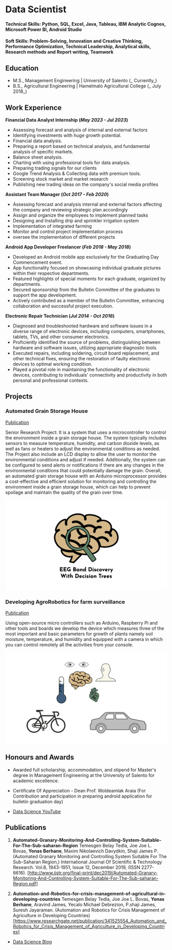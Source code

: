 # Data Scientist

#### Technical Skills: Python, SQL, Excel, Java, Tableau, IBM Analytic Cognos, Microsoft Power BI, Android Studio
#### Soft Skills: Problem-Solving, Innovation and Creative Thinking, Performance Optimization, Technical Leadership, Analytical skills, Research methods and Report writing, Teamwork

## Education							       		
- M.S., Management Engineering	 | University of Salento (_  Currently_)	 			        		
- B.S., Agricultural Engineering | Hamelmalo Agricultural College (_  July 2018_)

## Work Experience

**Financial Data Analyst Internship (_May 2023 - Jul 2023_)**
- Assessing forecast and analysis of internal and external factors
- Identifying investments with huge growth potential.
- Financial data analysis.
- Preparing a report based on technical analysis, and fundamental analysis of specific markets.
- Balance sheet analysis.
- Charting with using professional tools for data analysis.
- Preparing trading signals for our clients
- Google Trend Analysis & Collecting data with premium tools.
- Screening stock market and market research
- Publishing new trading ideas on the company's social media profiles

**Assistant Team Manager (_Oct 2017 - Feb 2020_)**
- Assessing forecast and analysis internal and external factors affecting the company 
  and reviewing strategic plan accordingly
- Assign and organize the employees to implement planned tasks
- Designing and Installing drip and sprinkler irrigation system
- Implementation of integrated farming
- Monitor and control project implementation process
- oversee the implementation of different projects

**Android App Developer Freelancer (_Feb 2018 - May 2018_)**
- Developed an Android mobile app exclusively for the Graduating Day Commencement event.
- App functionality focused on showcasing individual graduate pictures within their 
  respective departments.
- Featured highlights of special moments for each graduate, organized by departments.
- Secured sponsorship from the Bulletin Committee of the graduates to support the app 
  development.
- Actively contributed as a member of the Bulletin Committee, enhancing collaboration 
  and successful project execution.

**Electronic Repair Technician (_Jul 2014 - Oct 2016_)**
- Diagnosed and troubleshooted hardware and software issues in a diverse range of 
  electronic devices, including computers, smartphones, tablets, TVs, and other consumer 
  electronics.
- Proficiently identified the source of problems, distinguishing between hardware and 
  software issues, utilizing appropriate diagnostic tools.
- Executed repairs, including soldering, circuit board replacement, and other technical 
  fixes, ensuring the restoration of faulty electronic devices to optimal working 
  condition.
- Played a pivotal role in maintaining the functionality of electronic devices, 
  contributing to individuals' connectivity and productivity in both personal and 
  professional contexts.
  
## Projects
### Automated Grain Storage House
[Publication](https://www.mdpi.com/1424-8220/22/8/3048)

Senior Research Project: It is a system that uses a microcontroller to control the environment inside a grain storage house. The system typically includes sensors to measure temperature, humidity, and carbon dioxide levels, as well as fans or heaters to adjust the environmental conditions as needed. The Project also include an LCD display to allow the user to monitor the environmental conditions and adjust if needed. Additionally, the system can be configured to send alerts or notifications if there are any changes in the environmental conditions that could potentially damage the grain.
Overall, an automated grain storage house with an Arduino microprocessor provides a cost-effective and efficient solution for monitoring and controlling the environment inside a grain storage house, which can help to prevent spoilage and maintain the quality of the grain over time. 


![EEG Band Discovery](/assets/img/eeg_band_discovery.jpeg)

### Developing AgroRobotics for farm surveillance
[Publication](https://www.mdpi.com/1424-8220/22/11/4240)

Using open-source micro controllers such as Arduino, Raspberry Pi and other tools and boards we develop the device which measures three of the most important and basic parameters for growth of plants namely soil moisture, temperature, and humidity and equipped with a camera in which you can control remotely all the activities from your console.          

![Bike Study](/assets/img/bike_study.jpeg)

## Honours and Awards 
- Awarded full scholarship, accommodation, and stipend for Master's degree in Management 
  Engineering at the University of Salento for academic excellence.
- Certificate Of Appreciation - Dean Prof. Woldeamlak Araia (For Contribution and 
  participation in preparing android application for bulletin graduation day)


- [Data Science YouTube](https://www.youtube.com/channel/UCa9gErQ9AE5jT2DZLjXBIdA)

## Publications
1. **Automated-Granary-Monitoring-And-Controlling-System-Suitable-For-The-Sub-saharan-Region**
Temesgen Belay Tedla, Joe Joe L. Bovas, **Yonas Berhane**, Maxim Nikolaevich Davydkin, Shaji James P. (Automated Granary Monitoring and Controlling System Suitable For The Sub-Saharan Region,) International Journal Of Scientific & Technology Research. Vol.8, 1943-1951, Issue 12, December 2019, (ISSN 2277-8616).
[http://www.ijstr.org/final-print/dec2019/Automated-Granary-Monitoring-And-Controlling-System-Suitable-For-The-Sub-saharan-Region.pdf]

2. **Automation-and-Robotics-for-crisis-management-of-agricultural-in-developing-countries**
Temesgen Belay Tedla, Joe Joe L. Bovas, **Yonas Berhane**, Aravind James, Yecalo Michael Debrezion, P.shaji James, Suresh Jayaraman. (Automation and Robotics for Crisis Management of Agriculture in Developing Countries)
[https://www.researchgate.net/publication/341525554_Automation_and_Robotics_for_Crisis_Management_of_Agriculture_in_Developing_Countries]    


- [Data Science Blog](https://medium.com/@shawhin)
